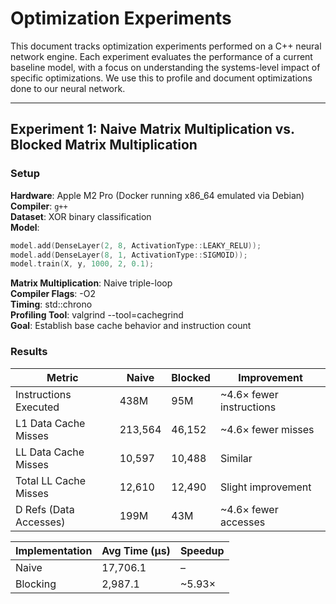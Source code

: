 # Optimization Experiments

This document tracks optimization experiments performed on a C++ neural network engine. Each experiment evaluates the performance of a current baseline model, with a focus on understanding the systems-level impact of specific optimizations. We use this to profile and document optimizations done to our neural network.

---

## Experiment 1: Naive Matrix Multiplication vs. Blocked Matrix Multiplication

### Setup

**Hardware**: Apple M2 Pro (Docker running x86_64 emulated via Debian)  
**Compiler**: `g++`  
**Dataset**: XOR binary classification  
**Model**:

```cpp
model.add(DenseLayer(2, 8, ActivationType::LEAKY_RELU));
model.add(DenseLayer(8, 1, ActivationType::SIGMOID));
model.train(X, y, 1000, 2, 0.1);
```

**Matrix Multiplication**: Naive triple-loop  
**Compiler Flags**: -O2  
**Timing**: std::chrono  
**Profiling Tool**: valgrind --tool=cachegrind  
**Goal**: Establish base cache behavior and instruction count

### Results

| Metric                 | Naive   | Blocked | Improvement              |
| ---------------------- | ------- | ------- | ------------------------ |
| Instructions Executed  | 438M    | 95M     | ~4.6× fewer instructions |
| L1 Data Cache Misses   | 213,564 | 46,152  | ~4.6× fewer misses       |
| LL Data Cache Misses   | 10,597  | 10,488  | Similar                  |
| Total LL Cache Misses  | 12,610  | 12,490  | Slight improvement       |
| D Refs (Data Accesses) | 199M    | 43M     | ~4.6× fewer accesses     |

| Implementation | Avg Time (µs) | Speedup |
| -------------- | ------------- | ------- |
| Naive          | 17,706.1      | –       |
| Blocking       | 2,987.1       | ~5.93×  |

